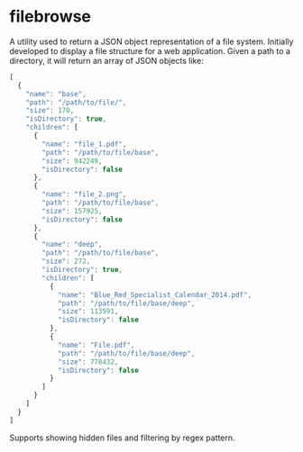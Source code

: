filebrowse
==========

A utility used to return a JSON object representation of a file system. Initially developed to display a file structure for a web application. Given a path to a directory, it will return an array of JSON objects like:

```javascript
[
  {
    "name": "base",
    "path": "/path/to/file/",
    "size": 170,
    "isDirectory": true,
    "children": [
      {
        "name": "file_1.pdf",
        "path": "/path/to/file/base",
        "size": 942249,
        "isDirectory": false
      },
      {
        "name": "file_2.png",
        "path": "/path/to/file/base",
        "size": 157925,
        "isDirectory": false
      },
      {
        "name": "deep",
        "path": "/path/to/file/base",
        "size": 272,
        "isDirectory": true,
        "children": [
          {
            "name": "Blue_Red_Specialist_Calendar_2014.pdf",
            "path": "/path/to/file/base/deep",
            "size": 113591,
            "isDirectory": false
          },
          {
            "name": "File.pdf",
            "path": "/path/to/file/base/deep",
            "size": 778432,
            "isDirectory": false
          }
        ]
      }
    ]
  }
]
```

Supports showing hidden files and filtering by regex pattern.
